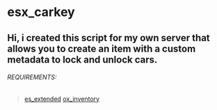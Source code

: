 # esx_carkey
## Hi, i created this script for my own server that allows you to create an item with a custom metadata to lock and unlock cars.

###### REQUIREMENTS:
>[es_extended](https://github.com/esx-framework/esx-legacy)
>[ox_inventory](https://github.com/overextended/ox_inventory)
